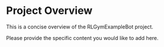 # Project Overview

This is a concise overview of the RLGymExampleBot project.

Please provide the specific content you would like to add here.
